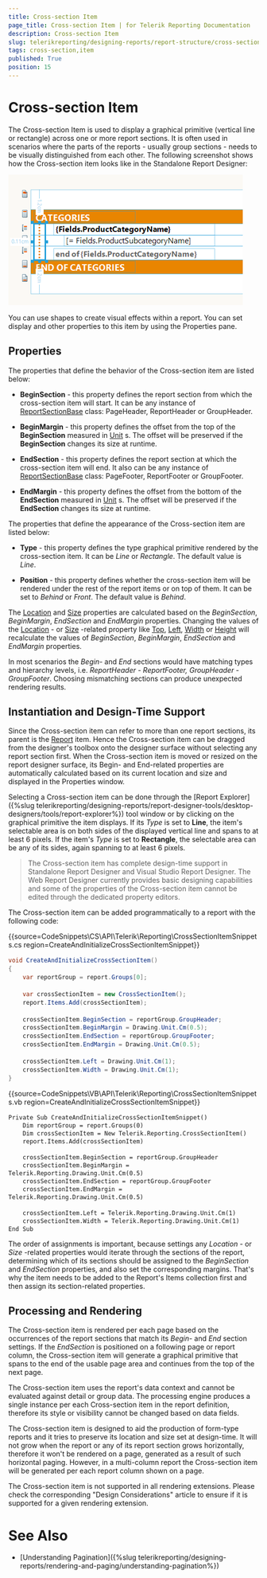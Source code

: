 ```yaml
---
title: Cross-section Item
page_title: Cross-section Item | for Telerik Reporting Documentation
description: Cross-section Item
slug: telerikreporting/designing-reports/report-structure/cross-section-item
tags: cross-section,item
published: True
position: 15
---
```


# Cross-section Item



The Cross-section Item is used to display a graphical primitive (vertical line or rectangle) across one or more report sections.         It is often used in scenarios where the parts of the reports - usually group sections - needs to be visually distinguished from each other.         The following screenshot shows how the Cross-section item looks like in the Standalone Report Designer:         

  ![report-items-cross-section-item](images/report-items-cross-section-item.png)

You can use shapes to create visual effects within a report. You can set display and other properties to this item by         using the Properties pane.       

## Properties

The properties that define the behavior of the Cross-section item are listed below:

* __BeginSection__  - this property defines the report section from which the cross-section item will start. It can be any instance of                [ReportSectionBase](/reporting/api/Telerik.Reporting.ReportSectionBase)  class: PageHeader, ReportHeader or GroupHeader.             

* __BeginMargin__  - this property defines the offset from the top of the __BeginSection__  measured in                [Unit](/reporting/api/Telerik.Reporting.Drawing.Unit) s.               The offset will be preserved if the __BeginSection__  changes its size at runtime.             

* __EndSection__  - this property defines the report section at which the cross-section item will end. It also can be any instance of                [ReportSectionBase](/reporting/api/Telerik.Reporting.ReportSectionBase)  class: PageFooter, ReportFooter or GroupFooter.             

* __EndMargin__  - this property defines the offset from the bottom of the __EndSection__  measured in                [Unit](/reporting/api/Telerik.Reporting.Drawing.Unit) s.               The offset will be preserved if the __EndSection__  changes its size at runtime.             

The properties that define the appearance of the Cross-section item are listed below:         

* __Type__  - this property defines the type graphical primitive rendered by the cross-section item.               It can be *Line*  or *Rectangle*. The default value is *Line*.             

* __Position__  - this property defines whether the cross-section item will be rendered under the rest of the report items or on top of them.               It can be set to *Behind*  or *Front*. The default value is *Behind*.             

The  [Location](/reporting/api/Telerik.Reporting.ReportItem#Telerik_Reporting_ReportItem_Location)  and            [Size](/reporting/api/Telerik.Reporting.ReportItem#Telerik_Reporting_ReportItem_Size)  properties are calculated based on the           *BeginSection*, *BeginMargin*, *EndSection*  and *EndMargin*  properties.           Changing the values of the  [Location](/reporting/api/Telerik.Reporting.ReportItem#Telerik_Reporting_ReportItem_Location) - or            [Size](/reporting/api/Telerik.Reporting.ReportItem#Telerik_Reporting_ReportItem_Size) -related property like            [Top](/reporting/api/Telerik.Reporting.ReportItem#Telerik_Reporting_ReportItem_Top),            [Left](/reporting/api/Telerik.Reporting.ReportItem#Telerik_Reporting_ReportItem_Left),            [Width](/reporting/api/Telerik.Reporting.ReportItem#Telerik_Reporting_ReportItem_Width)  or            [Height](/reporting/api/Telerik.Reporting.ReportItem#Telerik_Reporting_ReportItem_Height)  will recalculate the values of           *BeginSection*, *BeginMargin*, *EndSection*  and *EndMargin*  properties.         

In most scenarios the *Begin-*  and *End*  sections would have matching types and hierarchy levels, i.e.            *ReportHeader - ReportFooter, GroupHeader - GroupFooter*. Choosing mismatching sections can produce unexpected rendering results.         

## Instantiation and Design-Time Support

Since the Cross-section item can refer to more than one report sections, its parent is the  [Report](/reporting/api/Telerik.Reporting.Report)  item.           Hence the Cross-section item can be dragged from the designer's toolbox onto the designer surface without selecting any report section first.           When the Cross-section item is moved or resized on the report designer surface, its Begin- and End-related properties are automatically calculated based on its current location and size and displayed in the Properties window.         

Selecting a Cross-section item can be done through the [Report Explorer]({%slug telerikreporting/designing-reports/report-designer-tools/desktop-designers/tools/report-explorer%}) tool window or by clicking on the graphical primitive the item displays.           If its *Type*  is set to __Line__, the item's selectable area is on both sides of the displayed vertical line and spans to at least 6 pixels.           If the item's *Type*  is set to __Rectangle__, the selectable area can be any of its sides, again spanning to at least 6 pixels.         

> The Cross-section item has complete design-time support in Standalone Report Designer and Visual Studio Report Designer. The Web Report Designer currently provides basic designing capabilities and some of the properties of the Cross-section item cannot be edited through the dedicated property editors.

The Cross-section item can be added programmatically to a report with the following code:         

{{source=CodeSnippets\CS\API\Telerik\Reporting\CrossSectionItemSnippets.cs region=CreateAndInitializeCrossSectionItemSnippet}}
````c#
void CreateAndInitializeCrossSectionItem()
{
    var reportGroup = report.Groups[0];

    var crossSectionItem = new CrossSectionItem();
    report.Items.Add(crossSectionItem);

    crossSectionItem.BeginSection = reportGroup.GroupHeader;
    crossSectionItem.BeginMargin = Drawing.Unit.Cm(0.5);
    crossSectionItem.EndSection = reportGroup.GroupFooter;
    crossSectionItem.EndMargin = Drawing.Unit.Cm(0.5);

    crossSectionItem.Left = Drawing.Unit.Cm(1);
    crossSectionItem.Width = Drawing.Unit.Cm(1);
}
````
{{source=CodeSnippets\VB\API\Telerik\Reporting\CrossSectionItemSnippets.vb region=CreateAndInitializeCrossSectionItemSnippet}}
````vb.net
Private Sub CreateAndInitializeCrossSectionItemSnippet()
    Dim reportGroup = report.Groups(0)
    Dim crossSectionItem = New Telerik.Reporting.CrossSectionItem()
    report.Items.Add(crossSectionItem)

    crossSectionItem.BeginSection = reportGroup.GroupHeader
    crossSectionItem.BeginMargin = Telerik.Reporting.Drawing.Unit.Cm(0.5)
    crossSectionItem.EndSection = reportGroup.GroupFooter
    crossSectionItem.EndMargin = Telerik.Reporting.Drawing.Unit.Cm(0.5)

    crossSectionItem.Left = Telerik.Reporting.Drawing.Unit.Cm(1)
    crossSectionItem.Width = Telerik.Reporting.Drawing.Unit.Cm(1)
End Sub
````

The order of assignments is important, because settings any *Location* - or *Size* -related properties           would iterate through the sections of the report, determining which of its sections should be assigned to the *BeginSection*  and *EndSection*  properties,           and also set the corresponding margins. That's why the item needs to be added to the Report's Items collection first and then assign its section-related properties.         

## Processing and Rendering

The Cross-section item is rendered per each page based on the occurrences of the report sections that match its *Begin-*  and *End*  section settings.           If the *EndSection*  is positioned on a following page or report column, the Cross-section item will generate a graphical primitive that spans to the end of the usable page area           and continues from the top of the next page.         

The Cross-section item uses the report's data context and cannot be evaluated against detail or group data.           The processing engine produces a single instance per each Cross-section item in the report definition, therefore its style or visibility cannot be changed based on data fields.         

The Cross-section item is designed to aid the production of form-type reports and it tries to preserve its location and size set at design-time.           It will not grow when the report or any of its report section grows horizontally, therefore it won't be rendered on a page, generated as a result of such horizontal paging.            However, in a multi-column report the Cross-section item will be generated per each report column shown on a page.                   

The Cross-section item is not supported in all rendering extensions. Please check the corresponding "Design Considerations" article to ensure if it is supported for a given rendering extension.         

# See Also

 

* [Understanding Pagination]({%slug telerikreporting/designing-reports/rendering-and-paging/understanding-pagination%})

